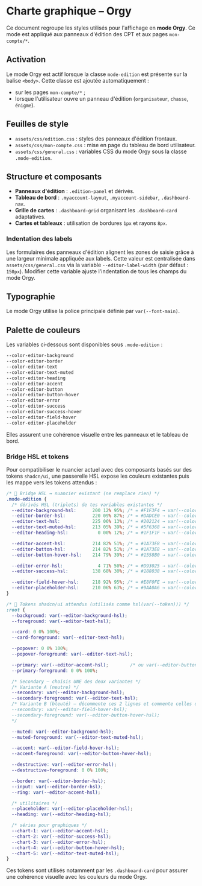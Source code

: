 # Charte graphique – Orgy

Ce document regroupe les styles utilisés pour l'affichage en **mode Orgy**. Ce mode est appliqué aux panneaux d'édition des CPT et aux pages `mon-compte/*`.

## Activation

Le mode Orgy est actif lorsque la classe `mode-edition` est présente sur la balise `<body>`. Cette classe est ajoutée automatiquement :

- sur les pages `mon-compte/*` ;
- lorsque l'utilisateur ouvre un panneau d'édition (`organisateur`, `chasse`, `énigme`).

## Feuilles de style

- `assets/css/edition.css` : styles des panneaux d'édition frontaux.
- `assets/css/mon-compte.css` : mise en page du tableau de bord utilisateur.
- `assets/css/general.css` : variables CSS du mode Orgy sous la classe `.mode-edition`.

## Structure et composants

- **Panneaux d'édition** : `.edition-panel` et dérivés.
- **Tableau de bord** : `.myaccount-layout`, `.myaccount-sidebar`, `.dashboard-nav`.
- **Grille de cartes** : `.dashboard-grid` organisant les `.dashboard-card` adaptatives.
- **Cartes et tableaux** : utilisation de bordures `1px` et rayons `8px`.

### Indentation des labels

Les formulaires des panneaux d'édition alignent les zones de saisie grâce à une largeur minimale appliquée aux labels.
Cette valeur est centralisée dans `assets/css/general.css` via la variable `--editor-label-width` (par défaut : `150px`).
Modifier cette variable ajuste l'indentation de tous les champs du mode Orgy.

## Typographie

Le mode Orgy utilise la police principale définie par `var(--font-main)`.

## Palette de couleurs

Les variables ci‑dessous sont disponibles sous `.mode-edition` :

```css
--color-editor-background
--color-editor-border
--color-editor-text
--color-editor-text-muted
--color-editor-heading
--color-editor-accent
--color-editor-button
--color-editor-button-hover
--color-editor-error
--color-editor-success
--color-editor-success-hover
--color-editor-field-hover
--color-editor-placeholder
```

Elles assurent une cohérence visuelle entre les panneaux et le tableau de bord.

### Bridge HSL et tokens

Pour compatibiliser le nuancier actuel avec des composants basés sur des tokens `shadcn/ui`, une passerelle HSL expose les couleurs existantes puis les mappe vers les tokens attendus :

```css
/* 🔗 Bridge HSL ↔️ nuancier existant (ne remplace rien) */
.mode-edition {
  /* dérivés HSL (triplets) de tes variables existantes */
  --editor-background-hsl:      200 12% 95%; /* = #F1F3F4 → var(--color-editor-background) */
  --editor-border-hsl:          220 09% 87%; /* = #DADCE0 → var(--color-editor-border) */
  --editor-text-hsl:            225 06% 13%; /* = #202124 → var(--color-editor-text) */
  --editor-text-muted-hsl:      213 05% 39%; /* = #5F6368 → var(--color-editor-text-muted) */
  --editor-heading-hsl:           0 00% 12%; /* = #1F1F1F → var(--color-editor-heading) */

  --editor-accent-hsl:          214 82% 51%; /* = #1A73E8 → var(--color-editor-accent) */
  --editor-button-hsl:          214 82% 51%; /* = #1A73E8 → var(--color-editor-button) */
  --editor-button-hover-hsl:    214 79% 39%; /* = #1558B0 → var(--color-editor-button-hover) */

  --editor-error-hsl:             4 71% 50%; /* = #D93025 → var(--color-editor-error) */
  --editor-success-hsl:         138 68% 30%; /* = #188038 → var(--color-editor-success) */

  --editor-field-hover-hsl:     218 92% 95%; /* = #E8F0FE → var(--color-editor-field-hover) */
  --editor-placeholder-hsl:     210 06% 63%; /* = #9AA0A6 → var(--color-editor-placeholder) */
}

/* 🎨 Tokens shadcn/ui attendus (utilisés comme hsl(var(--token))) */
:root {
  --background: var(--editor-background-hsl);
  --foreground: var(--editor-text-hsl);

  --card: 0 0% 100%;
  --card-foreground: var(--editor-text-hsl);

  --popover: 0 0% 100%;
  --popover-foreground: var(--editor-text-hsl);

  --primary: var(--editor-accent-hsl);        /* ou var(--editor-button-hsl) */
  --primary-foreground: 0 0% 100%;

  /* Secondary — choisis UNE des deux variantes */
  /* Variante A (neutre) */
  --secondary: var(--editor-background-hsl);
  --secondary-foreground: var(--editor-text-hsl);
  /* Variante B (bleuté) — décommente ces 2 lignes et commente celles de la variante A
  --secondary: var(--editor-field-hover-hsl);
  --secondary-foreground: var(--editor-button-hover-hsl);
  */

  --muted: var(--editor-background-hsl);
  --muted-foreground: var(--editor-text-muted-hsl);

  --accent: var(--editor-field-hover-hsl);
  --accent-foreground: var(--editor-button-hover-hsl);

  --destructive: var(--editor-error-hsl);
  --destructive-foreground: 0 0% 100%;

  --border: var(--editor-border-hsl);
  --input: var(--editor-border-hsl);
  --ring: var(--editor-accent-hsl);

  /* utilitaires */
  --placeholder: var(--editor-placeholder-hsl);
  --heading: var(--editor-heading-hsl);

  /* séries pour graphiques */
  --chart-1: var(--editor-accent-hsl);
  --chart-2: var(--editor-success-hsl);
  --chart-3: var(--editor-error-hsl);
  --chart-4: var(--editor-button-hover-hsl);
  --chart-5: var(--editor-text-muted-hsl);
}
```

Ces tokens sont utilisés notamment par les `.dashboard-card` pour assurer une cohérence visuelle avec les couleurs du mode Orgy.
